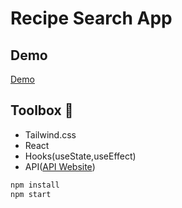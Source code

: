 # Recipe Search App

## Demo
 [Demo](https://www.edamam.com/)
## Toolbox 🧰

- Tailwind.css
- React
- Hooks(useState,useEffect)
- API([API Website](https://www.edamam.com/))

```bash
npm install 
npm start
```
